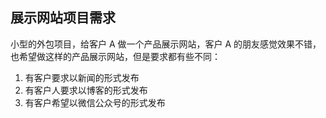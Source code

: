 ## 展示网站项目需求

小型的外包项目，给客户 A 做一个产品展示网站，客户 A 的朋友感觉效果不错，也希望做这样的产品展示网站，但是要求都有些不同：

1.  有客户要求以新闻的形式发布
2.  有客户人要求以博客的形式发布
3.  有客户希望以微信公众号的形式发布